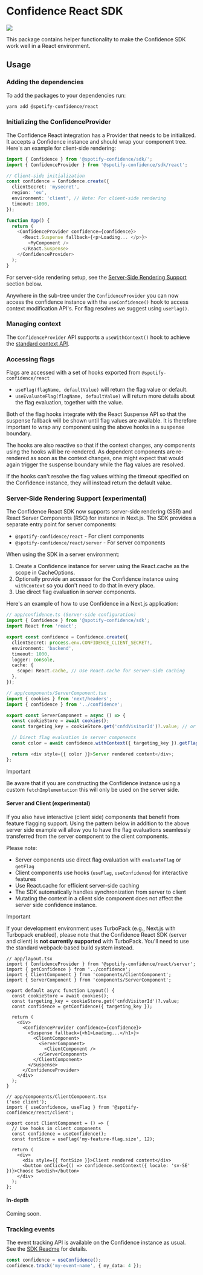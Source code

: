 # Confidence React SDK

![](https://img.shields.io/badge/lifecycle-beta-a0c3d2.svg)

This package contains helper functionality to make the Confidence SDK work well in a React environment.

## Usage

### Adding the dependencies

To add the packages to your dependencies run:

```sh
yarn add @spotify-confidence/react
```

### Initializing the ConfidenceProvider

The Confidence React integration has a Provider that needs to be initialized. It accepts a Confidence instance and should wrap your component tree. Here's an example for client-side rendering:

```ts
import { Confidence } from '@spotify-confidence/sdk/';
import { ConfidenceProvider } from '@spotify-confidence/sdk/react';

// Client-side initialization
const confidence = Confidence.create({
  clientSecret: 'mysecret',
  region: 'eu',
  environment: 'client', // Note: For client-side rendering
  timeout: 1000,
});

function App() {
  return (
    <ConfidenceProvider confidence={confidence}>
      <React.Suspense fallback={<p>Loading... </p>}>
        <MyComponent />
      </React.Suspense>
    </ConfidenceProvider>
  );
}
```

For server-side rendering setup, see the [Server-Side Rendering Support](#server-side-rendering-support) section below.

Anywhere in the sub-tree under the `ConfidenceProvider` you can now access the confidence instance with the `useConfidence()` hook to access context modification API's. For flag resolves we suggest using `useFlag()`.

### Managing context

The `ConfidenceProvider` API supports a `useWithContext()` hook to achieve the [standard context API](https://github.com/spotify/confidence-sdk-js/blob/main/packages/sdk/README.md#setting-the-context).

### Accessing flags

Flags are accessed with a set of hooks exported from `@spotify-confidence/react`

- `useFlag(flagName, defaultValue)` will return the flag value or default.
- `useEvaluateFlag(flagName, defaultValue)` will return more details about the flag evaluation, together with the value.

Both of the flag hooks integrate with the React Suspense API so that the suspense fallback will be shown until flag values are available. It is therefore important to wrap any component using the above hooks in a suspense boundary.

The hooks are also reactive so that if the context changes, any components using the hooks will be re-rendered. As dependent components are re-rendered as soon as the context changes, one might expect that would again trigger the suspense boundary while the flag values are resolved.

If the hooks can't resolve the flag values withing the timeout specified on the Confidence instance, they will instead return the default value.

### Server-Side Rendering Support (experimental)

The Confidence React SDK now supports server-side rendering (SSR) and React Server Components (RSC) for instance in Next.js. The SDK provides a separate entry point for server components:

- `@spotify-confidence/react` - For client components
- `@spotify-confidence/react/server` - For server components

When using the SDK in a server environment:

1. Create a Confidence instance for server using the React.cache as the scope in CacheOptions.
2. Optionally provide an accessor for the Confidence instance using `withContext` so you don't need to do that in every place.
3. Use direct flag evaluation in server components.

Here's an example of how to use Confidence in a Next.js application:

```ts
// app/confidence.ts (Server-side configuration)
import { Confidence } from '@spotify-confidence/sdk';
import React from 'react';

export const confidence = Confidence.create({
  clientSecret: process.env.CONFIDENCE_CLIENT_SECRET!,
  environment: 'backend',
  timeout: 1000,
  logger: console,
  cache: {
    scope: React.cache, // Use React.cache for server-side caching
  },
});

// app/components/ServerComponent.tsx
import { cookies } from 'next/headers';
import { confidence } from '../confidence';

export const ServerComponent = async () => {
  const cookieStore = await cookies();
  const targeting_key = cookieStore.get('cnfdVisitorId')?.value; // or a unique targeting value of your choice

  // Direct flag evaluation in server components
  const color = await confidence.withContext({ targeting_key }).getFlag('my-feature-flag.color', 'blue');

  return <div style={{ color }}>Server rendered content</div>;
};
```

> [!IMPORTANT]
> Be aware that if you are constructing the Confidence instance using a custom `fetchImplementation` this will only be used on the server side.

#### Server and Client (experimental)

If you also have interactive (client side) components that benefit from feature flagging support.
Using the pattern below in addition to the above server side example will allow you to have the flag evaluations
seamlessly transferred from the server component to the client components.

Please note:

- Server components use direct flag evaluation with `evaluateFlag` or `getFlag`
- Client components use hooks (`useFlag`, `useConfidence`) for interactive features
- Use React.cache for efficient server-side caching
- The SDK automatically handles synchronization from server to client
- Mutating the context in a client side component does not affect the server side confidence instance.

> [!IMPORTANT]
> If your development environment uses TurboPack (e.g., Next.js with Turbopack enabled), please note that the
> Confidence React SDK (server and client) is **not currently supported** with TurboPack. You'll need to use the standard webpack-based build system instead.

```tsx
// app/layout.tsx
import { ConfidenceProvider } from '@spotify-confidence/react/server';
import { getConfidence } from '../confidence';
import { ClientComponent } from 'components/ClientComponent';
import { ServerComponent } from 'components/ServerComponent';

export default async function Layout() {
  const cookieStore = await cookies();
  const targeting_key = cookieStore.get('cnfdVisitorId')?.value;
  const confidence = getConfidence({ targeting_key });

  return (
    <div>
      <ConfidenceProvider confidence={confidence}>
        <Suspense fallback={<h1>Loading...</h1>}>
          <ClientComponent>
            <ServerComponent>
              <ClientComponent />
            </ServerComponent>
          </ClientComponent>
        </Suspense>
      </ConfidenceProvider>
    </div>
  );
}

// app/components/ClientComponent.tsx
('use client');
import { useConfidence, useFlag } from '@spotify-confidence/react/client';

export const ClientComponent = () => {
  // Use hooks in client components
  const confidence = useConfidence();
  const fontSize = useFlag('my-feature-flag.size', 12);

  return (
    <div>
      <div style={{ fontSize }}>Client rendered content</div>
      <button onClick={() => confidence.setContext({ locale: 'sv-SE' })}>Choose Swedish</button>
    </div>
  );
};
```

#### In-depth

Coming soon.

### Tracking events

The event tracking API is available on the Confidence instance as usual. See the [SDK Readme](https://github.com/spotify/confidence-sdk-js/blob/main/packages/sdk/README.md#event-tracking) for details.

```ts
const confidence = useConfidence();
confidence.track('my-event-name', { my_data: 4 });
```
